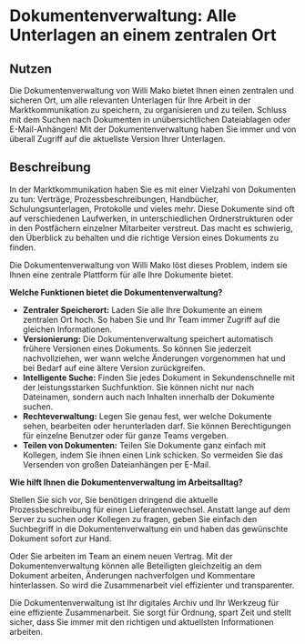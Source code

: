 
# Dokumentenverwaltung: Alle Unterlagen an einem zentralen Ort

## Nutzen

Die Dokumentenverwaltung von Willi Mako bietet Ihnen einen zentralen und sicheren Ort, um alle relevanten Unterlagen für Ihre Arbeit in der Marktkommunikation zu speichern, zu organisieren und zu teilen. Schluss mit dem Suchen nach Dokumenten in unübersichtlichen Dateiablagen oder E-Mail-Anhängen! Mit der Dokumentenverwaltung haben Sie immer und von überall Zugriff auf die aktuellste Version Ihrer Unterlagen.

## Beschreibung

In der Marktkommunikation haben Sie es mit einer Vielzahl von Dokumenten zu tun: Verträge, Prozessbeschreibungen, Handbücher, Schulungsunterlagen, Protokolle und vieles mehr. Diese Dokumente sind oft auf verschiedenen Laufwerken, in unterschiedlichen Ordnerstrukturen oder in den Postfächern einzelner Mitarbeiter verstreut. Das macht es schwierig, den Überblick zu behalten und die richtige Version eines Dokuments zu finden.

Die Dokumentenverwaltung von Willi Mako löst dieses Problem, indem sie Ihnen eine zentrale Plattform für alle Ihre Dokumente bietet.

**Welche Funktionen bietet die Dokumentenverwaltung?**

*   **Zentraler Speicherort:** Laden Sie alle Ihre Dokumente an einem zentralen Ort hoch. So haben Sie und Ihr Team immer Zugriff auf die gleichen Informationen.
*   **Versionierung:** Die Dokumentenverwaltung speichert automatisch frühere Versionen eines Dokuments. So können Sie jederzeit nachvollziehen, wer wann welche Änderungen vorgenommen hat und bei Bedarf auf eine ältere Version zurückgreifen.
*   **Intelligente Suche:** Finden Sie jedes Dokument in Sekundenschnelle mit der leistungsstarken Suchfunktion. Sie können nicht nur nach Dateinamen, sondern auch nach Inhalten innerhalb der Dokumente suchen.
*   **Rechteverwaltung:** Legen Sie genau fest, wer welche Dokumente sehen, bearbeiten oder herunterladen darf. Sie können Berechtigungen für einzelne Benutzer oder für ganze Teams vergeben.
*   **Teilen von Dokumenten:** Teilen Sie Dokumente ganz einfach mit Kollegen, indem Sie ihnen einen Link schicken. So vermeiden Sie das Versenden von großen Dateianhängen per E-Mail.

**Wie hilft Ihnen die Dokumentenverwaltung im Arbeitsalltag?**

Stellen Sie sich vor, Sie benötigen dringend die aktuelle Prozessbeschreibung für einen Lieferantenwechsel. Anstatt lange auf dem Server zu suchen oder Kollegen zu fragen, geben Sie einfach den Suchbegriff in die Dokumentenverwaltung ein und haben das gewünschte Dokument sofort zur Hand.

Oder Sie arbeiten im Team an einem neuen Vertrag. Mit der Dokumentenverwaltung können alle Beteiligten gleichzeitig an dem Dokument arbeiten, Änderungen nachverfolgen und Kommentare hinterlassen. So wird die Zusammenarbeit viel effizienter und transparenter.

Die Dokumentenverwaltung ist Ihr digitales Archiv und Ihr Werkzeug für eine effiziente Zusammenarbeit. Sie sorgt für Ordnung, spart Zeit und stellt sicher, dass Sie immer mit den richtigen und aktuellsten Informationen arbeiten.
